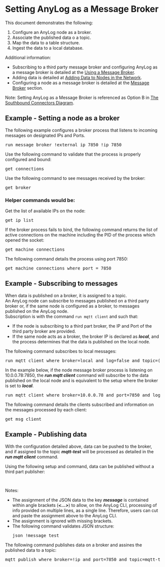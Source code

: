 # Setting AnyLog as a Message Broker

This document demonstrates the following:
1) Configure an AnyLog node as a broker.
2) Associate the published data o a topic.
3) Map the data to a table structure.
4) Ingest the data to a local database.

Additional information:
* Subscribing to a third party message broker and configuring AnyLog as a message broker
  is detailed at the [Using a Message Broker](../message%20broker.md#using-a-message-broker).
* Adding data is detailed at [Adding Data to Nodes in the Network](../adding%20data.md#adding-data-to-nodes-in-the-network).
* Configuring a node as a message broker is detailed at the [Message Broker](..//background%20processes.md#message-broker) 
  section.

Note: Setting AnyLog as a Message Broker is referenced as Option B in [The Southbound Connectors Diagram](../adding%20data.md#the-southbound-connectors-diagram).


## Example - Setting a node as a broker

The following example configures a broker process that listens to incoming messages on designated IPs and Ports.
<pre>
run message broker !external_ip 7850 !ip 7850
</pre>

Use the following command to validate that the process is properly configured and bound:
<pre>
get connections
</pre>

Use the following command to see messages received by the broker:
<pre>
get broker
</pre>

### Helper commands would be:

Get the list of available IPs on the node:
<pre>
get ip list
</pre>

If the broker process fails to bind, the following command returns the list of active connections on the 
machine including the PID of the process which opened the socket:
<pre>
get machine connections
</pre>

The following command details the process using port 7850:
<pre>
get machine connections where port = 7850
</pre>

## Example - Subscribing to messages

When data is published on a broker, it is assigned to a topic.  
An AnyLog node can subscribe to messages published on a third party broker or, if the same node is configured as a broker,
to messages published on the AnyLog node.  
Subscription is with the command ```run mqtt client``` and such that:  
* If the node is subscribing to a third part broker, the IP and Port of the third party broker are provided.
* If the same node acts as a broker, the broker IP is declared as ***local***, and the process determines that the data is published on the local node.

The following command subscribes to local messages:
<pre>
run mqtt client where broker=local and log=false and topic=(name=mqtt-test and dbms=edgex and table=rand_data and column.timestamp.timestamp=now and column.value.float='bring [readings][][value]')
</pre>
In the example below, if the node message broker process is listening on 10.0.0.78:7850, the ***run mqtt client*** command will subscribe
to the data published on the local node and is equivalent to the setup where the broker is set to ***local***.
<pre>
run mqtt client where broker=10.0.0.78 and port=7850 and log=false and topic=(name=mqtt-test and dbms=edgex and table=rand_data and column.timestamp.timestamp=now and column.value.float='bring [readings][][value]')
</pre>

The following command details the clients subscribed and information on the messages processed by each client:
<pre>
get msg client
</pre>

## Example - Publishing data

With the configuration detailed above, data can be pushed to the broker, and if assigned to the topic ***mqtt-test*** 
will be processed as detailed in the ***run mqtt client*** command.

Using the following setup and command, data can be published without a third part publisher:
<pre>
<message={"id":"ec798767-617c-467c-984f-ba5fddd474f1",
	"device":"Random-Integer-Generator01",
	"created":1625862443151,
	"origin":1625862443149315045,
	"readings":[{	"id":"4b553911-e41f-4146-a863-a8e5a9ad1cfc",
			"origin":1625862443149271124,
			"device":"Random-Integer-Generator01",
			"name":"RandomValue_Int32",
			"value":"-998060882",
			"valueType":"Int32"}]}>
</pre>
Notes: 
* The assignment of the JSON data to the key ***message*** is contained within angle brackets (***<...>***) 
to allow, on the AnyLog CLI, processing of info provided on multiple lines, as a single line. Therefore, users can 
cut and paste the assignment above to the AnyLog CLI.
* The assignment is ignored with missing brackets.
* The following command validates JSON structure:
  <pre>
  json !message test
  </pre>

The following command publishes data on a broker and assines the published data to a topic:
<pre>
mqtt publish where broker=!ip and port=7850 and topic=mqtt-test and message=!message 
</pre>



  





